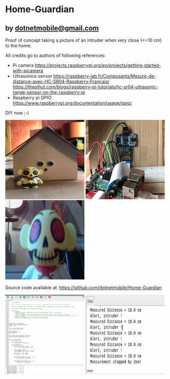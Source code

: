 # Home-Guardian
  by dotnetmobile@gmail.com
---

Proof of concept taking a picture of an intruder when very close (&lt;=10 cm) to the home. 

All credits go to authors of following references: 

* Pi camera
     https://projects.raspberrypi.org/en/projects/getting-started-with-picamera
* Ultrasonice sensor
     https://raspberry-lab.fr/Composants/Mesure-de-distance-avec-HC-SR04-Raspberry-Francais/
     https://thepihut.com/blogs/raspberry-pi-tutorials/hc-sr04-ultrasonic-range-sensor-on-the-raspberry-pi
* Raspberry pi GPIO
     https://www.raspberrypi.org/documentation/usage/gpio/
 
DIY now ;-)

<img src="images/Home-Guardian.jpg" width="250" height="250"/>
<img src="images/Behind-the-scenes.jpg" width="250" height="250"/>
<img src="images/intruder_1.jpg" width="250" height="250"/>

Source code available at: https://github.com/dotnetmobile/Home-Guardian

<img src="images/Home-guardian-source-code.png" width="250" height="250"/>
<img src="images/Mesured-distances.png" width="250" height="250"/>